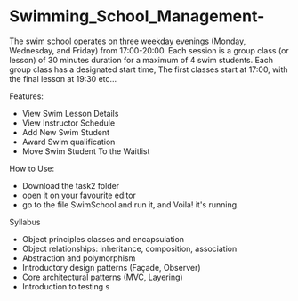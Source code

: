 # Swimming_School_Management-
The swim school operates on three weekday evenings (Monday, Wednesday, and Friday) from 17:00-20:00. Each session is a group class (or lesson) of 30 minutes duration for a maximum of 4 swim students. Each group class has a designated start time, The first classes start at 17:00, with the final lesson at 19:30 etc...

Features:
- View Swim Lesson Details
- View Instructor Schedule 
- Add New Swim Student
- Award Swim qualification
- Move Swim Student To the Waitlist


How to Use:

- Download the task2 folder
- open it on your favourite editor
- go to the file SwimSchool and run it, and Voila! it's running.

Syllabus
- Object principles classes and encapsulation
- Object relationships: inheritance, composition, association
- Abstraction and polymorphism
- Introductory design patterns (Façade, Observer)
- Core architectural patterns (MVC, Layering)
- Introduction to testing s
